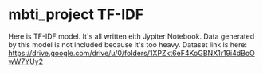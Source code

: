# mbti_project TF-IDF

Here is TF-IDF model. It's all written eith Jypiter Notebook. Data generated by this model is not included because it's too heavy. Dataset link is here: https://drive.google.com/drive/u/0/folders/1XPZkt6eF4KoGBNX1r19i4dBoOwW7YUy2
